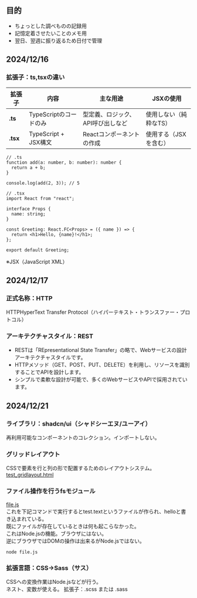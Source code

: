 ## 目的

- ちょっとした調べものの記録用
- 記憶定着させたいことのメモ用
- 翌日、翌週に振り返るため日付で管理

## 2024/12/16

### 拡張子：ts,tsxの違い

| 拡張子   | 内容                   | 主な用途                          | JSXの使用              |
| -------- | ---------------------- | --------------------------------- | ---------------------- |
| **.ts**  | TypeScriptのコードのみ | 型定義、ロジック、API呼び出しなど | 使用しない（純粋なTS） |
| **.tsx** | TypeScript + JSX構文   | Reactコンポーネントの作成         | 使用する（JSXを含む）  |

```
// .ts
function add(a: number, b: number): number {
  return a + b;
}

console.log(add(2, 3)); // 5
```

```
// .tsx
import React from "react";

interface Props {
  name: string;
}

const Greeting: React.FC<Props> = ({ name }) => {
  return <h1>Hello, {name}!</h1>;
};

export default Greeting;

```

※JSX（JavaScript XML）

## 2024/12/17

### 正式名称：HTTP

HTTPHyperText Transfer Protocol（ハイパーテキスト・トランスファー・プロトコル）

### アーキテクチャスタイル：REST

- RESTは「REpresentational State Transfer」の略で、Webサービスの設計アーキテクチャスタイルです。
- HTTPメソッド（GET、POST、PUT、DELETE）を利用し、リソースを識別することでAPIを設計します。
- シンプルで柔軟な設計が可能で、多くのWebサービスやAPIで採用されています。

## 2024/12/21

### ライブラリ：shadcn/ui（シャドシーエヌ/ユーアイ）

再利用可能なコンポーネントのコレクション。インポートしない。

### グリッドレイアウト

CSSで要素を行と列の形で配置するためのレイアウトシステム。
[test_gridlayout.html](/調べたこと/test_gridlayout.html)

### ファイル操作を行うfsモジュール

[file.js](/調べたこと/file.js)  
これを下記コマンドで実行するとtest.textというファイルが作られ、helloと書き込まれている。  
既にファイルが存在しているときは何も起こらなかった。  
これはNode.jsの機能。ブラウザにはない。  
逆にブラウザではDOMの操作は出来るがNode.jsではない。

```
node file.js
```

### 拡張言語：CSS→Sass（サス）

CSSへの変換作業はNode.jsなどが行う。  
ネスト、変数が使える。
拡張子：.scss または .sass
